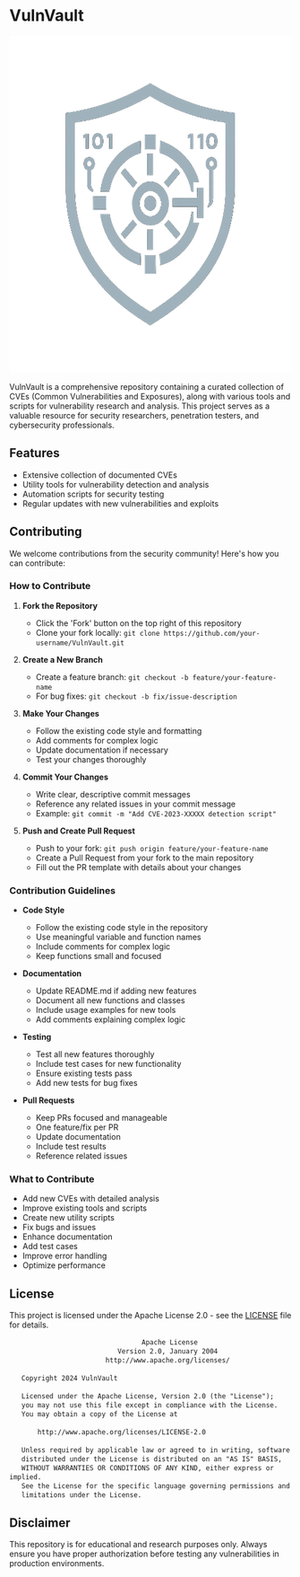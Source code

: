 # VulnVault

<div align="center">
  <img src="VulnVault.png" width="600" height="600">
</div>

VulnVault is a comprehensive repository containing a curated collection of CVEs (Common Vulnerabilities and Exposures), along with various tools and scripts for vulnerability research and analysis. This project serves as a valuable resource for security researchers, penetration testers, and cybersecurity professionals.

## Features

- Extensive collection of documented CVEs
- Utility tools for vulnerability detection and analysis
- Automation scripts for security testing
- Regular updates with new vulnerabilities and exploits

## Contributing

We welcome contributions from the security community! Here's how you can contribute:

### How to Contribute

1. **Fork the Repository**
   - Click the 'Fork' button on the top right of this repository
   - Clone your fork locally: `git clone https://github.com/your-username/VulnVault.git`

2. **Create a New Branch**
   - Create a feature branch: `git checkout -b feature/your-feature-name`
   - For bug fixes: `git checkout -b fix/issue-description`

3. **Make Your Changes**
   - Follow the existing code style and formatting
   - Add comments for complex logic
   - Update documentation if necessary
   - Test your changes thoroughly

4. **Commit Your Changes**
   - Write clear, descriptive commit messages
   - Reference any related issues in your commit message
   - Example: `git commit -m "Add CVE-2023-XXXXX detection script"`

5. **Push and Create Pull Request**
   - Push to your fork: `git push origin feature/your-feature-name`
   - Create a Pull Request from your fork to the main repository
   - Fill out the PR template with details about your changes

### Contribution Guidelines

- **Code Style**
  - Follow the existing code style in the repository
  - Use meaningful variable and function names
  - Include comments for complex logic
  - Keep functions small and focused

- **Documentation**
  - Update README.md if adding new features
  - Document all new functions and classes
  - Include usage examples for new tools
  - Add comments explaining complex logic

- **Testing**
  - Test all new features thoroughly
  - Include test cases for new functionality
  - Ensure existing tests pass
  - Add new tests for bug fixes

- **Pull Requests**
  - Keep PRs focused and manageable
  - One feature/fix per PR
  - Update documentation
  - Include test results
  - Reference related issues

### What to Contribute

- Add new CVEs with detailed analysis
- Improve existing tools and scripts
- Create new utility scripts
- Fix bugs and issues
- Enhance documentation
- Add test cases
- Improve error handling
- Optimize performance

## License

This project is licensed under the Apache License 2.0 - see the [LICENSE](LICENSE) file for details.

```
                                 Apache License
                           Version 2.0, January 2004
                        http://www.apache.org/licenses/

   Copyright 2024 VulnVault

   Licensed under the Apache License, Version 2.0 (the "License");
   you may not use this file except in compliance with the License.
   You may obtain a copy of the License at

       http://www.apache.org/licenses/LICENSE-2.0

   Unless required by applicable law or agreed to in writing, software
   distributed under the License is distributed on an "AS IS" BASIS,
   WITHOUT WARRANTIES OR CONDITIONS OF ANY KIND, either express or implied.
   See the License for the specific language governing permissions and
   limitations under the License.
```

## Disclaimer

This repository is for educational and research purposes only. Always ensure you have proper authorization before testing any vulnerabilities in production environments.
